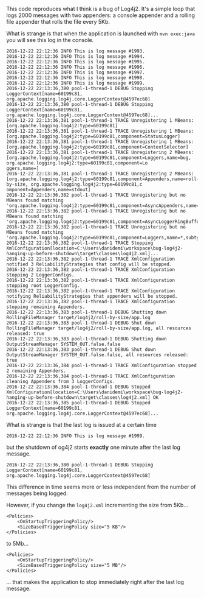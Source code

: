 This code reproduces what I think is a bug of Log4j2.
It's a simple loop that logs 2000 messages with two appenders:
a console appender and a rolling file appender that rolls the file
every 5Kb.

What is strange is that when the application is launched with
`mvn exec:java` you will see this log in the console.

    2016-12-22 22:12:36 INFO This is log message #1993.
    2016-12-22 22:12:36 INFO This is log message #1994.
    2016-12-22 22:12:36 INFO This is log message #1995.
    2016-12-22 22:12:36 INFO This is log message #1996.
    2016-12-22 22:12:36 INFO This is log message #1997.
    2016-12-22 22:12:36 INFO This is log message #1998.
    2016-12-22 22:12:36 INFO This is log message #1999.
    2016-12-22 22:13:36,380 pool-1-thread-1 DEBUG Stopping LoggerContext[name=60199c81, org.apache.logging.log4j.core.LoggerContext@4597ec68]
    2016-12-22 22:13:36,380 pool-1-thread-1 DEBUG Stopping LoggerContext[name=60199c81, org.apache.logging.log4j.core.LoggerContext@4597ec68]...
    2016-12-22 22:13:36,381 pool-1-thread-1 TRACE Unregistering 1 MBeans: [org.apache.logging.log4j2:type=60199c81]
    2016-12-22 22:13:36,381 pool-1-thread-1 TRACE Unregistering 1 MBeans: [org.apache.logging.log4j2:type=60199c81,component=StatusLogger]
    2016-12-22 22:13:36,381 pool-1-thread-1 TRACE Unregistering 1 MBeans: [org.apache.logging.log4j2:type=60199c81,component=ContextSelector]
    2016-12-22 22:13:36,381 pool-1-thread-1 TRACE Unregistering 2 MBeans: [org.apache.logging.log4j2:type=60199c81,component=Loggers,name=bug, org.apache.logging.log4j2:type=60199c81,component=Lo
    ggers,name=]
    2016-12-22 22:13:36,381 pool-1-thread-1 TRACE Unregistering 2 MBeans: [org.apache.logging.log4j2:type=60199c81,component=Appenders,name=roll-by-size, org.apache.logging.log4j2:type=60199c81,c
    omponent=Appenders,name=stdout]
    2016-12-22 22:13:36,382 pool-1-thread-1 TRACE Unregistering but no MBeans found matching 'org.apache.logging.log4j2:type=60199c81,component=AsyncAppenders,name=*'
    2016-12-22 22:13:36,382 pool-1-thread-1 TRACE Unregistering but no MBeans found matching 'org.apache.logging.log4j2:type=60199c81,component=AsyncLoggerRingBuffer'
    2016-12-22 22:13:36,382 pool-1-thread-1 TRACE Unregistering but no MBeans found matching 'org.apache.logging.log4j2:type=60199c81,component=Loggers,name=*,subtype=RingBuffer'
    2016-12-22 22:13:36,382 pool-1-thread-1 TRACE Stopping XmlConfiguration[location=C:\Users\danidemi\workspace\bug-log4j2-hanging-up-before-shutdown\target\classes\log4j2.xml]...
    2016-12-22 22:13:36,382 pool-1-thread-1 TRACE XmlConfiguration notified 3 ReliabilityStrategies that config will be stopped.
    2016-12-22 22:13:36,382 pool-1-thread-1 TRACE XmlConfiguration stopping 2 LoggerConfigs.
    2016-12-22 22:13:36,382 pool-1-thread-1 TRACE XmlConfiguration stopping root LoggerConfig.
    2016-12-22 22:13:36,382 pool-1-thread-1 TRACE XmlConfiguration notifying ReliabilityStrategies that appenders will be stopped.
    2016-12-22 22:13:36,382 pool-1-thread-1 TRACE XmlConfiguration stopping remaining Appenders.
    2016-12-22 22:13:36,383 pool-1-thread-1 DEBUG Shutting down RollingFileManager target/log4j2/roll-by-size/app.log
    2016-12-22 22:13:36,383 pool-1-thread-1 DEBUG Shut down RollingFileManager target/log4j2/roll-by-size/app.log, all resources released: true
    2016-12-22 22:13:36,383 pool-1-thread-1 DEBUG Shutting down OutputStreamManager SYSTEM_OUT.false.false
    2016-12-22 22:13:36,383 pool-1-thread-1 DEBUG Shut down OutputStreamManager SYSTEM_OUT.false.false, all resources released: true
    2016-12-22 22:13:36,384 pool-1-thread-1 TRACE XmlConfiguration stopped 2 remaining Appenders.
    2016-12-22 22:13:36,384 pool-1-thread-1 TRACE XmlConfiguration cleaning Appenders from 3 LoggerConfigs.
    2016-12-22 22:13:36,384 pool-1-thread-1 DEBUG Stopped XmlConfiguration[location=C:\Users\danidemi\workspace\bug-log4j2-hanging-up-before-shutdown\target\classes\log4j2.xml] OK
    2016-12-22 22:13:36,385 pool-1-thread-1 DEBUG Stopped LoggerContext[name=60199c81, org.apache.logging.log4j.core.LoggerContext@4597ec68]...

What is strange is that the last log is issued at a certain time

    2016-12-22 22:12:36 INFO This is log message #1999.

but the shutdown of og4j2 starts __exactly__ one minute after the last log message.

    2016-12-22 22:13:36,380 pool-1-thread-1 DEBUG Stopping LoggerContext[name=60199c81, org.apache.logging.log4j.core.LoggerContext@4597ec68]

This difference in time seems more or less independent from the number of messages being logged.

However, if you change the `log4j2.xml` incrementing the size from 5Kb...

    <Policies>
        <OnStartupTriggeringPolicy/>
        <SizeBasedTriggeringPolicy size="5 KB"/>
    </Policies>

to 5Mb...

    <Policies>
        <OnStartupTriggeringPolicy/>
        <SizeBasedTriggeringPolicy size="5 MB"/>
    </Policies>

... that makes the application to stop immediately right after the last log message.

